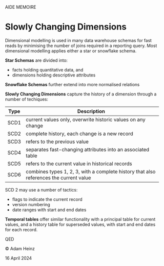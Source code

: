 AIDE MEMOIRE

Slowly Changing Dimensions 
========================== 

Dimensional modelling is used in many data warehouse schemas for fast reads by minimising the number of joins required in a reporting query. Most dimensional modelling applies either a star or snowflake schema.

__Star Schemas__ are divided into: 
- facts holding quantitative data, and 
- dimensions holding descriptive attributes

__Snowflake Schemas__ further extend into more normalised relations

__Slowly Changing Dimensions__ capture the history of a dimension through a number of techiques: 

| Type | Description | 
| ---- | ----------- | 
| SCD1 | current values only, overwrite historic values on any change | 
| SCD2 | complete history, each change is a new record | 
| SCD3 | refers to the previous value | 
| SCD4 | separates fast-changing attributes into an associated table | 
| SCD5 | refers to the current value in historical records |
| SCD6 | combines types 1, 2, 3, with a complete history that also references the current value | 


SCD 2 may use a number of tactics: 
- flags to indicate the current record 
- version numbering 
- date ranges with start and end dates

__Temporal tables__ offer similar functionality with a principal table for current values, and a history table for superseded values, with start and end dates for each record. 





QED 

© Adam Heinz 

16 April 2024